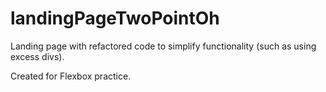 # landingPageTwoPointOh

Landing page with refactored code to simplify functionality (such as using excess divs).

Created for Flexbox practice.

